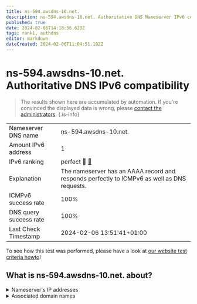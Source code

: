 ```yaml
---
title: ns-594.awsdns-10.net.
description: ns-594.awsdns-10.net. Authoritative DNS Nameserver IPv6 compatibility
published: true
date: 2024-02-06T14:18:56.623Z
tags: rank1, authdns
editor: markdown
dateCreated: 2024-02-06T11:04:51.192Z
---
```


# ns-594.awsdns-10.net. Authoritative DNS IPv6 compatibility

> The results shown here are accumulated by automation. If you're convinced the displayed data is wrong, please [contact the administrators](/howto/chat). 
{.is-info}




|   |   |
| - | - |
| Nameserver DNS name | ns-594.awsdns-10.net.
| Amount IPv6 address | 1
| IPv6 ranking | perfect :1st_place_medal: [🔗](/howto/ranking) |
| Explanation | The nameserver has an AAAA record and responds perfectly to ICMPv6 as well as DNS requests. |
| ICMPv6 success rate | 100%|
| DNS query success rate | 100% |
| Last Check Timestamp | 2024-02-06 13:51:41+01:00 |

To see how this test was performed, please have a look at [our website test criteria howto](/howto/testcriteria/authdns)!


## What is ns-594.awsdns-10.net. about?




<details>
<summary>Nameserver's IP addresses</summary>

2600:9000:5302:5200::1

</details>



<details>
<summary>Associated domain names</summary>

neo4j.com

</details>
